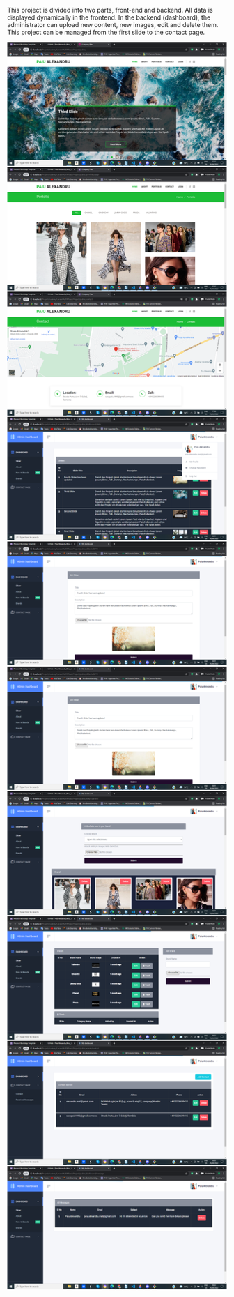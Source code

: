 

<p >
This project is divided into two parts, front-end and backend. 
             All data is displayed dynamically in the frontend. 
             In the backend (dashboard), the administrator can upload new content, new images, edit and delete them. 
             This project can be managed from the first slide to the contact page.
</p>
<img src="laravelImages/Screenshot (78).png">
<img src="laravelImages/Screenshot (79).png">
<img src="laravelImages/Screenshot (80).png">
<img src="laravelImages/Screenshot (81).png">
<img src="laravelImages/Screenshot (82).png">
<img src="laravelImages/Screenshot (82).png">
<img src="laravelImages/Screenshot (83).png">
<img src="laravelImages/Screenshot (84).png">
<img src="laravelImages/Screenshot (85).png">
<img src="laravelImages/Screenshot (86).png">


